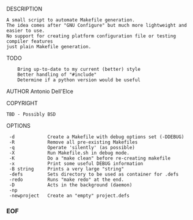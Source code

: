DESCRIPTION

	A small script to automate Makefile generation.
	The idea comes after "GNU Configure" but much more lightweight and easier to use.
	No support for creating platform configuration file or testing compiler features 
	just plain Makefile generation.

TODO

        Bring up-to-date to my current (better) style
        Better handling of "#include"
        Determine if a python version would be useful

AUTHOR
	Antonio Dell'Elce

COPYRIGHT

	TBD - Possibly BSD

OPTIONS
        
     -d            Create a Makefile with debug options set (-DDEBUG)
     -R            Remove all pre-existing Makefiles
     -q            Operate 'silently' (as possible)
     -X            Run Makefile.sh in debug mode.
     -K            Do a "make clean" before re-creating makefile
     -x            Print some useful DEBUG information
     -B string     Prints a very large "string"
     -defs         Sets directory to be used as container for .defs
     -redo         Runs "make redo" at the end.
     -D            Acts in the background (daemon)
     -np
     -newproject   Create an "empty" project.defs

### EOF ###
